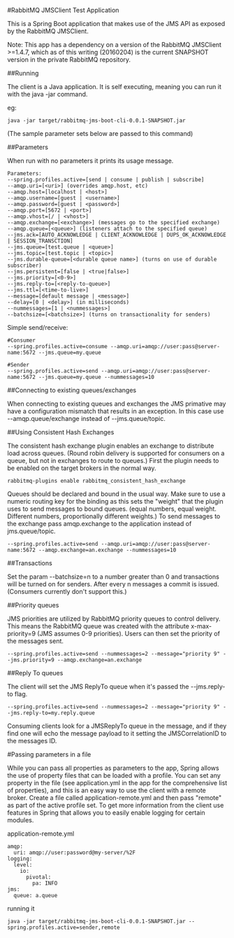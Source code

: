 #RabbitMQ JMSClient Test Application

This is a Spring Boot application that makes use of the JMS API as exposed by the RabbitMQ JMSClient.

Note:  This app has a dependency on a version of the RabbitMQ JMSClient >=1.4.7, which as of this writing (20160204) is the current SNAPSHOT version in the private RabbitMQ repository.

##Running

The client is a Java application.  It is self executing, meaning you can run it with the java -jar command.

eg:
```
java -jar target/rabbitmq-jms-boot-cli-0.0.1-SNAPSHOT.jar
```

(The sample parameter sets below are passed to this command)

##Parameters

When run with no parameters it prints its usage message.

```
Parameters:
--spring.profiles.active=[send | consume | publish | subscribe]
--amqp.uri=[<uri>] (overrides amqp.host, etc)
--amqp.host=[localhost | <host>]
--amqp.username=[guest | <username>]
--amqp.password=[guest | <password>]
--amqp.port=[5672 | <port>]
--amqp.vhost=[/ | <vhost>]
--amqp.exchange=[<exchange>] (messages go to the specified exchange)
--amqp.queue=[<queue>] (listeners attach to the specified queue)
--jms.ack=[AUTO_ACKNOWLEDGE | CLIENT_ACKNOWLEDGE | DUPS_OK_ACKNOWLEDGE | SESSION_TRANSCTION]
--jms.queue=[test.queue | <queue>]
--jms.topic=[test.topic | <topic>]
--jms.durable-queue=[<durable queue name>] (turns on use of durable subscriber)
--jms.persistent=[false | <true|false>]
--jms.priority=[<0-9>]
--jms.reply-to=[<reply-to-queue>]
--jms.ttl=[<time-to-live>]
--message=[default message | <message>]
--delay=[0 | <delay>] (in milliseconds)
--nummessages=[1 | <nummessages>]
--batchsize=[<batchsize>] (turns on transactionality for senders)
```

Simple send/receive:
```
#Consumer
--spring.profiles.active=consume --amqp.uri=amqp://user:pass@server-name:5672 --jms.queue=my.queue

#Sender
--spring.profiles.active=send --amqp.uri=amqp://user:pass@server-name:5672 --jms.queue=my.queue --nummessages=10
```

##Connecting to existing queues/exchanges

When connecting to existing queues and exchanges the JMS primative may have a configuration mismatch that results in an exception.  In this case use --amqp.queue/exchange instead of --jms.queue/topic.

##Using Consistent Hash Exchanges

The consistent hash exchange plugin enables an exchange to distribute load across queues.  (Round robin delivery is supported 
for consumers on a queue, but not in exchanges to route to queues.)  First the plugin needs to be enabled on the target brokers in the normal way.

```
rabbitmq-plugins enable rabbitmq_consistent_hash_exchange
```

Queues should be declared and bound in the usual way.  Make sure to use a numeric routing key for the binding as this sets the "weight" that the plugin uses to send messages to bound queues.  (equal numbers, equal weight.  Different numbers, proportionally different weights.)  To send messages to the exchange pass amqp.exchange to the application instead of jms.queue/topic.

```
--spring.profiles.active=send --amqp.uri=amqp://user:pass@server-name:5672 --amqp.exchange=an.exchange --nummessages=10
```

##Transactions

Set the param --batchsize=n to a number greater than 0 and transactions will be turned on for senders.  After every n messages a commit is issued.  (Consumers currently don't support this.)

##Priority queues

JMS priorities are utilized by RabbitMQ priority queues to control delivery.  This means the RabbitMQ queue was created with the attribute x-max-priority=9 (JMS assumes 0-9 priorities).  Users can then set the priority of the messages sent.

```
--spring.profiles.active=send --nummessages=2 --message="priority 9" --jms.priority=9 --amqp.exchange=an.exchange
```

##Reply To queues

The client will set the JMS ReplyTo queue when it's passed the --jms.reply-to flag.

```
--spring.profiles.active=send --nummessages=2 --message="priority 9" --jms.reply-to=my.reply.queue
```

Consuming clients look for a JMSReplyTo queue in the message, and if they find one will echo the message payload to it setting the JMSCorrelationID to the messages ID.

#Passing parameters in a file

While you can pass all properties as parameters to the app, Spring allows the use of property files that can be loaded with a profile.  You can set any property in the file (see application.yml in the app for the comprehensive list of properties), and this is an easy way to use the client with a remote broker.  Create a file called application-remote.yml and then pass "remote" as part of the active profile set.  To get more information from the client use features in Spring that allows you to easily enable logging for certain modules.

application-remote.yml
```
amqp:
  uri: amqp://user:password@my-server/%2F
logging:
  level:
    io:
      pivotal:
        pa: INFO
jms:
  queue: a.queue
```

running it
```
java -jar target/rabbitmq-jms-boot-cli-0.0.1-SNAPSHOT.jar --spring.profiles.active=sender,remote
```
